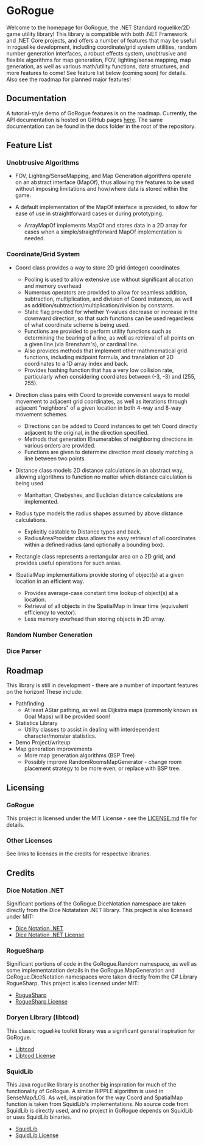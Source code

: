# GoRogue
Welcome to the homepage for GoRogue, the .NET Standard roguelike/2D game utility library!  This library is compatible with both .NET Framework and .NET Core projects, and offers a number of features that may be useful in roguelike development, including coordinate/grid system utilities, random number generation interfaces, a robust effects system, unobtrusive and flexible algorithms for map generation, FOV, lighting/sense mapping, map generation, as well as various math/utility functions, data structures, and more features to come!  See feature list below (coming soon) for details.  Also see the roadmap for planned major features!

## Documentation
A tutorial-style demo of GoRogue features is on the roadmap.  Currently, the API documentation is hosted on GitHub pages [here](https://chris3606.github.io/GoRogue).  The same documentation can be found in the docs folder in the root of the repository.

## Feature List
### Unobtrusive Algorithms
- FOV, Lighting/SenseMapping, and Map Generation algorithms operate on an abstract interface (MapOf), thus allowing the features to be used without imposing limitations and how/where data is stored within the game.

- A default implementation of the MapOf interface is provided, to allow for ease of use in straightforward cases or during prototyping.
   - ArrayMapOf implements MapOf and stores data in a 2D array for cases when a simple/straightforward MapOf implementation is needed.
  
### Coordinate/Grid System
- Coord class provides a way to store 2D grid (integer) coordinates
   - Pooling is used to allow extensive use without significant allocation and memory overhead
   - Numerous operators are provided to allow for seamless addition, subtraction, multiplication, and division of Coord instances, as well as addition/subtraction/multiplication/division by constants.
    - Static flag provided for whether Y-values decrease or increase in the downward direction, so that such functions can be used regardless of what coordinate scheme is being used.
   - Functions are provided to perform utility functions such as determining the bearing of a line, as well as retrieval of all points on a given line (via Brensham's), or cardinal line.
   - Also provides methods that implement other mathmematical grid functions, including midpoint formula, and translation of 2D coordinates to a 1D array index and back.
   - Provides hashing function that has a very low collision rate, particularly when considering coordiates between (-3, -3) and (255, 255).
   
- Direction class pairs with Coord to provide convenient ways to model movement to adjacent grid coordinates, as well as iterations through adjacent "neighbors" of a given location in both 4-way and 8-way movement schemes.
   - Directions can be added to Coord instances to get teh Coord directly adjacent to the original, in the direction specified.
   - Methods that generation IEnumerables of neighboring directions in various orders are provided.
   - Functions are given to determine direction most closely matching a line between two points.
   
- Distance class models 2D distance calculations in an abstract way, allowing algorithms to function no matter which distance calculation is being used
   - Manhattan, Chebyshev, and Euclician distance calculations are implemented.
   
- Radius type models the radius shapes assumed by above distance calculations.
   - Explicitly castable to Distance types and back.
   - RadiusAreaProvider class allows the easy retrieval of all coordinates within a defined radius (and optionally a bounding box).
   
- Rectangle class represents a rectangular area on a 2D grid, and provides useful operations for such areas.

- ISpatialMap implementations provide storing of object(s) at a given location in an efficient way.
   - Provides average-case constant time lookup of object(s) at a location.
   - Retrieval of all objects in the SpatialMap in linear time (equivalent efficiency to vector).
   - Less memory overhead than storing objects in 2D array.

### Random Number Generation

### Dice Parser

## Roadmap
This library is still in development - there are a number of important features on the horizon! These include:
- Pathfinding
   - At least AStar pathing, as well as Dijkstra maps (commonly known as Goal Maps) will be provided soon!
- Statistics Library
   - Utility classes to assist in dealing with interdependent character/monster statistics.
- Demo Project/writeup
- Map generation improvements
   - More map generation algorithms (BSP Tree)
   - Possibly improve RandomRoomsMapGenerator - change room placement strategy to be more even, or replace with BSP tree.

## Licensing
### GoRogue
This project is licensed under the MIT License - see the [LICENSE.md](LICENSE.md) file for details.
### Other Licenses
See links to licenses in the credits for respective libraries.

## Credits
### Dice Notation .NET
Significant portions of the GoRogue.DiceNotation namespace are taken directly from the Dice Notatation .NET library.  This project is also licensed under MIT:
- [Dice Notation .NET](https://dicenotation.codeplex.com/SourceControl/latest)
- [Dice Notation .NET License](https://dicenotation.codeplex.com/license)
### RogueSharp
Significant portions of code in the GoRogue.Random namespace, as well as some implementatation details in the GoRogue.MapGeneration and GoRogue.DiceNotation namespaces were taken directly from the C# Library RogueSharp.  This project is also licensed under MIT:
- [RogueSharp](https://bitbucket.org/FaronBracy/roguesharp)
- [RogueSharp License](https://bitbucket.org/FaronBracy/roguesharp/src/master/LICENSE.txt?at=master)
### Doryen Library (libtcod)
This classic roguelike toolkit library was a significant general inspiration for GoRogue.
- [Libtcod](https://bitbucket.org/libtcod/libtcod)
- [Libtcod License](https://bitbucket.org/libtcod/libtcod/src/default/LIBTCOD-LICENSE.txt?at=default)
### SquidLib
This Java roguelike library is another big inspiration for much of the functionality of GoRogue.  A similar RIPPLE algorithm is used in SenseMap/LOS. As well, inspiration for the way Coord and SpatialMap function is taken from SquidLib's implementations.  No source code from SquidLib is directly used, and no project in GoRogue depends on SquidLib or uses SquidLib binaries.
- [SquidLib](https://github.com/SquidPony/SquidLib)
- [SquidLib License](https://github.com/SquidPony/SquidLib/blob/master/LICENSE.txt)
